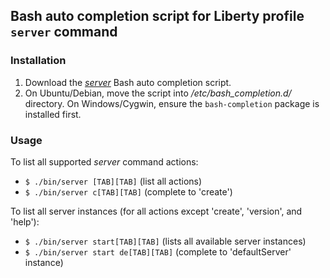 ## Bash auto completion script for Liberty profile `server` command

### Installation

1. Download the *[server](https://raw.github.com/WASdev/util.bash.completion/master/server)* Bash auto completion script.
2. On Ubuntu/Debian, move the script into */etc/bash_completion.d/* directory. On Windows/Cygwin, ensure the `bash-completion` package is installed first.


### Usage

To list all supported *server* command actions:
* `$ ./bin/server [TAB][TAB]` (list all actions)
* `$ ./bin/server c[TAB][TAB]` (complete to 'create')
 
 
To list all server instances (for all actions except 'create', 'version', and 'help'):
* `$ ./bin/server start[TAB][TAB]` (lists all available server instances)
* `$ ./bin/server start de[TAB][TAB]` (complete to 'defaultServer' instance)
 
